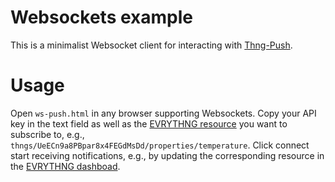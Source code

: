 Websockets example
===================

This is a minimalist Websocket client for interacting with [Thng-Push](https://dashboard.evrythng.com).

# Usage

Open `ws-push.html` in any browser supporting Websockets. Copy your API key in the text field as well as the [EVRYTHNG resource](https://dashboard.evrythng.com/developers/apidoc) you want to subscribe to, e.g., `thngs/UeECn9a8PBpar8x4FEGdMsDd/properties/temperature`. Click connect start receiving notifications, e.g., by updating the corresponding resource in the [EVRYTHNG dashboad](https://dashboard.evrythng.com).